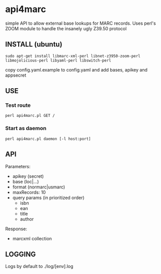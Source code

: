 # api4marc

simple API to allow external base lookups for MARC records.
Uses perl's ZOOM module to handle the insanely ugly Z39.50 protocol

## INSTALL (ubuntu)

    sudo apt-get install libmarc-xml-perl libnet-z3950-zoom-perl libmojolicious-perl libyaml-perl libswitch-perl

copy config.yaml.example to config.yaml and add bases, apikey and appsecret

## USE

### Test route

    perl api4marc.pl GET /

### Start as daemon

    perl api4marc.pl daemon [-l host:port]

## API

Parameters:
  * apikey (secret)
  * base (loc|...)
  * format (normarc|usmarc)
  * maxRecords: 10
  * query params (in prioritized order) 
    * isbn
    * ean
    * title
    * author

Response:
  * marcxml collection

## LOGGING

Logs by default to ./log/[env].log